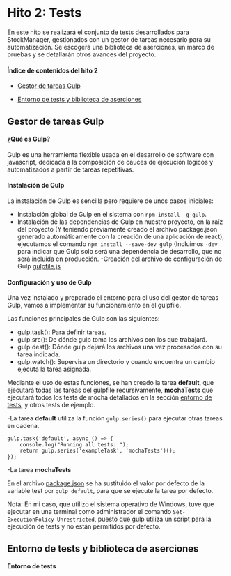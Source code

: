 # Hito 2: Tests
En este hito se realizará el conjunto de tests desarrollados para StockManager, gestionados con un gestor de tareas necesario para su automatización. Se escogerá una biblioteca de aserciones, un marco de pruebas y se detallarán otros avances del proyecto.

#### Índice de contenidos del hito 2
- [Gestor de tareas Gulp](#item1)

- [Entorno de tests y biblioteca de aserciones](#item2)

## Gestor de tareas Gulp <a name="item1"></a>
#### ¿Qué es Gulp?
Gulp es una herramienta flexible usada en el desarrollo de software con javascript, dedicada a la composición de cauces de ejecución lógicos y automatizados a partir de tareas repetitivas.

#### Instalación de Gulp 
La instalación de Gulp es sencilla pero requiere de unos pasos iniciales:
- Instalación global de Gulp en el sistema con `npm install -g gulp`.
- Instalación de las dependencias de Gulp en nuestro proyecto, en la raíz del proyecto (Y teniendo previamente creado el archivo package.json generado automáticamente con la creación de una aplicación de react), ejecutamos el comando `npm install --save-dev gulp` (Incluimos `-dev` para indicar que Gulp solo será una dependencia de desarrollo, que no será incluida en producción.
-Creación del archivo de configuración de Gulp [gulpfile.js](/src/gulpfile.js)

#### Configuración y uso de Gulp
Una vez instalado y preparado el entorno para el uso del gestor de tareas Gulp, vamos a implementar su funcionamiento en el gulpfile.

Las funciones principales de Gulp son las siguientes:
- gulp.task(): Para definir tareas.
- gulp.src(): De dónde gulp toma los archivos con los que trabajará.
- gulp.dest(): Dónde gulp dejará los archivos una vez procesados con su tarea indicada.
- gulp.watch(): Supervisa un directorio y cuando encuentra un cambio ejecuta la tarea asignada.

Mediante el uso de estas funciones, se han creado la tarea **default**, que ejecutará todas las tareas del gulpfile recursivamente, **mochaTests** que ejecutará todos los tests de mocha detallados en la sección [entorno de tests](#item3), y otros tests de ejemplo.

-La tarea **default** utiliza la función `gulp.series()` para ejecutar otras tareas en cadena.

```
gulp.task('default', async () => {
    console.log("Running all tests: ");
    return gulp.series('exampleTask', 'mochaTests')();
});
```

-La tarea **mochaTests**

En el archivo [package.json](/src/package.json) se ha sustituido el valor por defecto de la variable test por `gulp default`, para que se ejecute la tarea por defecto.

Nota: En mi caso, que utilizo el sistema operativo de Windows, tuve que ejecutar en una terminal como administrador el comando `Set-ExecutionPolicy Unrestricted`, puesto que gulp utiliza un script para la ejecución de tests y no están permitidos por defecto.

## Entorno de tests y biblioteca de aserciones <a name="item2"></a>
#### Entorno de tests <a name="item3"></a>
